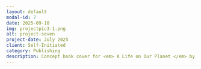 ```yaml
---
layout: default
modal-id: 7
date: 2025-09-10
img: projectpic3-1.png
alt: project-seven
project-date: July 2025
client: Self-Initiated
category: Publishing
description: Concept book cover for <em> A Life on Our Planet </em> by David Attenborough, featuring a risograph-inspired illustration created in Clip Studio Paint and refined using Adobe Illustrator and Photoshop.
---
```

